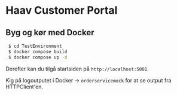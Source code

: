 # Haav Customer Portal

## Byg og kør med Docker

```bash
 $ cd TestEnvironment
 $ docker compose build
 $ docker compose up -d
```

Derefter kan du tilgå startsiden på `http://localhost:5001`.

Kig på logoutputet i Docker -> `orderservicemock` for at se output fra HTTPClient'en.

